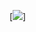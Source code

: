 [![](https://github-readme-stats.hackclub.dev/api/wakatime?username=728&api_domain=hackatime.hackclub.com&theme=transparent&custom_title=Hackatime+Stats&layout=compact&cache_seconds=0&langs_count=8)]


<!--
**Akiva-Cohen/Akiva-Cohen** is a ✨ _special_ ✨ repository because its `README.md` (this file) appears on your GitHub profile.

Here are some ideas to get you started:

- 🔭 I’m currently working on ...
- 🌱 I’m currently learning ...
- 👯 I’m looking to collaborate on ...
- 🤔 I’m looking for help with ...
- 💬 Ask me about ...
- 📫 How to reach me: ...
- 😄 Pronouns: ...
- ⚡ Fun fact: ...
-->
